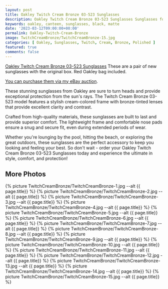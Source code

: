 ```yaml
---
layout: post
title: Oakley Twitch Cream Bronze 03-523 Sunglasses
description: Oakley Twitch Cream Bronze 03-523 Sunglasses Sunglasses for sale, available on eBay. 
keywords: oakley, canteen, sunglasses, black, matte
date: '2023-03-12T09:00:00+00:00'
permalink: Oakley-Twitch-Cream-Bronze
image: TwitchCreamBronze/TwitchCreamBronze-15.jpg
categories: [ Oakley, Sunglasses, Twitch, Cream, Bronze, Polished ]
featured: true
comments: false 
---
```

[Oakley Twitch Cream Bronze 03-523 Sunglasses](https://www.ebay.com/itm/155450537001) These are a pair of new sunglasses with the original box. Red Oakley bag included.

[You can purchase them via my eBay auction](https://www.ebay.com/itm/155450537001).

These stunning sunglasses from Oakley are sure to turn heads and provide exceptional protection from the sun's rays. The Twitch Cream Bronze 03-523 model features a stylish cream-colored frame with bronze-tinted lenses that provide excellent clarity and contrast.

Crafted from high-quality materials, these sunglasses are built to last and provide superior comfort. The lightweight frame and comfortable nose pads ensure a snug and secure fit, even during extended periods of wear.

Whether you're lounging by the pool, hitting the beach, or exploring the great outdoors, these sunglasses are the perfect accessory to keep you looking and feeling your best. So don't wait - order your Oakley Twitch Cream Bronze 03-523 Sunglasses today and experience the ultimate in style, comfort, and protection!

## More Photos
{% picture TwitchCreamBronze/TwitchCreamBronze-1.jpg --alt {{ page.title}}  %}
{% picture TwitchCreamBronze/TwitchCreamBronze-2.jpg --alt {{ page.title}}  %}
{% picture TwitchCreamBronze/TwitchCreamBronze-3.jpg --alt {{ page.title}}  %}
{% picture TwitchCreamBronze/TwitchCreamBronze-4.jpg --alt {{ page.title}}  %}
{% picture TwitchCreamBronze/TwitchCreamBronze-5.jpg --alt {{ page.title}}  %}
{% picture TwitchCreamBronze/TwitchCreamBronze-6.jpg --alt {{ page.title}}  %}
{% picture TwitchCreamBronze/TwitchCreamBronze-7.jpg --alt {{ page.title}}  %}
{% picture TwitchCreamBronze/TwitchCreamBronze-8.jpg --alt {{ page.title}}  %}
{% picture TwitchCreamBronze/TwitchCreamBronze-9.jpg --alt {{ page.title}}  %}
{% picture TwitchCreamBronze/TwitchCreamBronze-10.jpg --alt {{ page.title}}  %}
{% picture TwitchCreamBronze/TwitchCreamBronze-11.jpg --alt {{ page.title}}  %}
{% picture TwitchCreamBronze/TwitchCreamBronze-12.jpg --alt {{ page.title}}  %}
{% picture TwitchCreamBronze/TwitchCreamBronze-13.jpg --alt {{ page.title}}  %}
{% picture TwitchCreamBronze/TwitchCreamBronze-14.jpg --alt {{ page.title}}  %}
{% picture TwitchCreamBronze/TwitchCreamBronze-15.jpg --alt {{ page.title}}  %}

